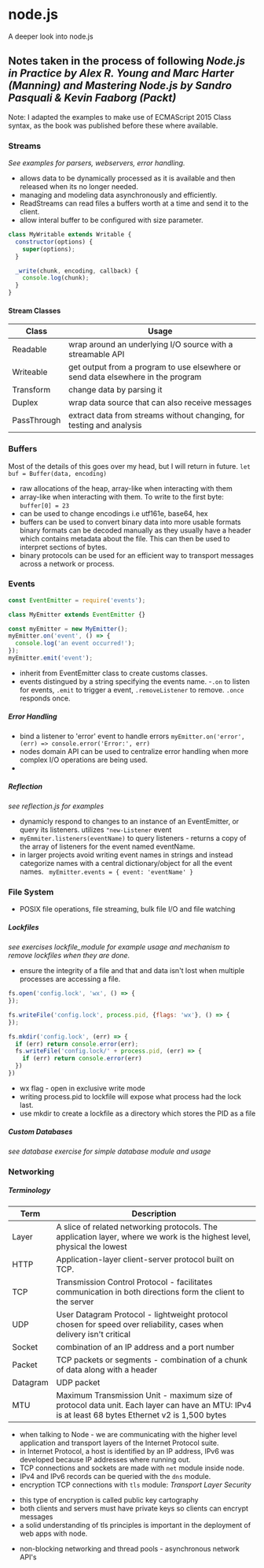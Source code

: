 # node.js
A deeper look into node.js

## Notes taken in the process of following *Node.js in Practice by Alex R. Young and Marc Harter (Manning) and Mastering Node.js by Sandro Pasquali & Kevin Faaborg (Packt)*
Note: I adapted the examples to make use of ECMAScript 2015 Class syntax, as the book was published before these where available.

### Streams
*See examples for parsers, webservers, error handling.*
- allows data to be dynamically processed as it is available and then released when its no longer needed.
- managing and modeling data asynchronously and efficiently.
- ReadStreams can read files a buffers worth at a time and send it to the client.
- allow interal buffer to be configured with size parameter.


```javascript
class MyWritable extends Writable {
  constructor(options) {
    super(options);
  }

  _write(chunk, encoding, callback) {
    console.log(chunk);
  }
}
```

#### Stream Classes
| Class        | Usage           |
| ------------- |-------------|
| Readable      | wrap around an underlying I/O source with a streamable API |
| Writeable      | get output from a program to use elsewhere or send data elsewhere in the program |
| Transform | change data by parsing it |
| Duplex | wrap data source that can also receive messages |
| PassThrough | extract data from streams without changing, for testing and analysis |

### Buffers
Most of the details of this goes over my head, but I will return in future.
``` let buf = Buffer(data, encoding) ```
- raw allocations of the heap, array-like when interacting with them
- array-like when interacting with them. To write to the first byte: ```buffer[0] = 23```
- can be used to change encodings i.e utf161e, base64, hex
- buffers can be used to convert binary data into more usable formats
  binary formats can be decoded manually as they usually have a header which contains metadata about the file. This can then be   used to interpret sections of bytes.
- binary protocols can be used for an efficient way to transport messages across a network or process.

### Events
```javascript
const EventEmitter = require('events');

class MyEmitter extends EventEmitter {}

const myEmitter = new MyEmitter();
myEmitter.on('event', () => {
  console.log('an event occurred!');
});
myEmitter.emit('event');
```

- inherit from EventEmitter class to create customs classes.
- events distingued by a string specifying the events name.
-```.on``` to listen for events, ```.emit``` to trigger a event, ```.removeListener``` to remove. ```.once``` responds once.
##### Error Handling

- bind a listener to 'error' event to handle errors ```myEmitter.on('error', (err) => console.error('Error:', err)```
- nodes domain API can be used to centralize error handling when more complex I/O operations are being used.
-
##### Reflection
*see reflection.js for examples*
- dynamicly respond to changes to an instance of an EventEmitter, or query its listeners. utilizes ```"new-Listener``` event
- ```myEmmiter.listeners(eventName)``` to query listeners - returns a copy of the array of listeners for the event named eventName.
- in larger projects avoid writing event names in strings and instead categorize names with a central dictionary/object for   all the event names. ``` myEmitter.events = { event: 'eventName' }```

### File System
- POSIX file operations, file streaming, bulk file I/O and file watching

##### Lockfiles
*see exercises lockfile_module for example usage and mechanism to remove lockfiles when they are done.*

- ensure the integrity of a file and that and data isn't lost when multiple processes are accessing a file.
```javascript
fs.open('config.lock', 'wx', () => {
});

fs.writeFile('config.lock', process.pid, {flags: 'wx'}, () => {
});

fs.mkdir('config.lock', (err) => {
  if (err) return console.error(err);
  fs.writeFile('config.lock/' + process.pid, (err) => {
    if (err) return console.error(err)
  })
})
```
- wx flag - open in exclusive write mode
- writing process.pid to lockfile will expose what process had the lock last.
- use mkdir to create a lockfile as a directory which stores the PID as a file

##### Custom Databases
*see database exercise for simple database module and usage*

### Networking

##### Terminology
| Term        | Description        |
| ------------- |-------------|
| Layer      | A slice of related networking protocols. The application layer, where we work is the highest level, physical the lowest |
| HTTP      | Application-layer client-server protocol built on TCP. |
| TCP | Transmission Control Protocol - facilitates communication in both directions form the client to the server |
| UDP | User Datagram Protocol - lightweight protocol chosen for speed over reliability, cases when delivery isn't critical |
| Socket | combination of an IP address and a port number |
| Packet | TCP packets or segments - combination of a chunk of data along with a header |
| Datagram | UDP packet |
| MTU | Maximum Transmission Unit - maximum size of protocol data unit. Each layer can have an MTU: IPv4 is at least 68 bytes Ethernet v2 is 1,500 bytes |

- when talking to Node - we are communicating with the higher level application and transport layers of the Internet Protocol suite.
- in Internet Protocol, a host is identified by an IP address, IPv6 was developed because IP addresses where running out.
- TCP connections and sockets are made with ```net``` module inside node.
- IPv4 and IPv6 records can be queried with the ```dns``` module.
- encryption TCP connections with ```tls``` module: *Transport Layer Security*
 * this type of encryption is called public key cartography
 * both clients and servers must have private keys so clients can encrypt messages
 * a solid understanding of tls principles is important in the deployment of web apps with node.
- non-blocking networking and thread pools - asynchronous network API's
